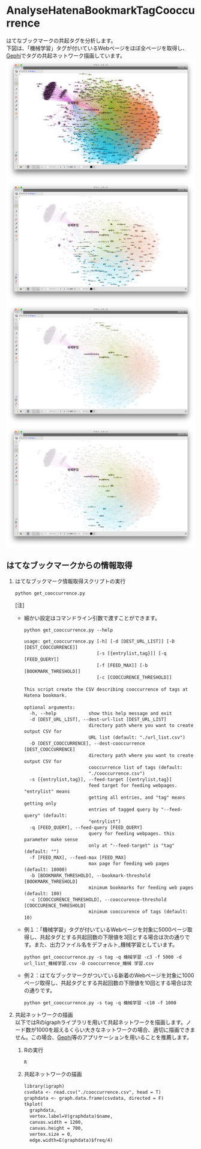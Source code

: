 # AnalyseHatenaBookmarkTagCooccurrence
はてなブックマークの共起タグを分析します。  
下図は、「機械学習」タグが付いているWebページをほぼ全ページを取得し、[Gephi](http://oss.infoscience.co.jp/gephi/gephi.org/)でタグの共起ネットワーク描画しています。
![「機械学習」タグの共起タグすべて](./img/機械学習_全体.png)
![「deeplearning」タグまわり](./img/機械学習_deeplearning.png)
![「協調フィルタリング」タグまわり](./img/機械学習_協調フィルタリング.png)
![「openCV」タグまわり](./img/機械学習_openCV.png)

## はてなブックマークからの情報取得
1. はてなブックマーク情報取得スクリプトの実行  

    ```shellscript
    python get_cooccurrence.py
    ```
    [注]  
     * 細かい設定はコマンドライン引数で渡すことができます。  
        ```shellscript
        python get_cooccurrence.py --help
        ```
        ```
        usage: get_cooccurrence.py [-h] [-d [DEST_URL_LIST]] [-D [DEST_COOCCURRENCE]]
                                   [-s [{entrylist,tag}]] [-q [FEED_QUERY]]
                                   [-f [FEED_MAX]] [-b [BOOKMARK_THRESHOLD]]
                                   [-c [COOCCURENCE_THRESHOLD]]

        This script create the CSV describing cooccurrence of tags at Hatena bookmark.

        optional arguments:
          -h, --help            show this help message and exit
          -d [DEST_URL_LIST], --dest-url-list [DEST_URL_LIST]
                                directory path where you want to create output CSV for
                                URL list (default: "./url_list.csv")
          -D [DEST_COOCCURRENCE], --dest-cooccurrence [DEST_COOCCURRENCE]
                                directory path where you want to create output CSV for
                                cooccurrence list of tags (default:
                                "./cooccurrence.csv")
          -s [{entrylist,tag}], --feed-target [{entrylist,tag}]
                                feed target for feeding webpages. "entrylist" means
                                getting all entries, and "tag" means getting only
                                entries of tagged query by "--feed-query" (default:
                                "entrylist")
          -q [FEED_QUERY], --feed-query [FEED_QUERY]
                                query for feeding webpages. this parameter make sense
                                only at "--feed-target" is "tag" (default: "")
          -f [FEED_MAX], --feed-max [FEED_MAX]
                                max page for feeding web pages (default: 10000)
          -b [BOOKMARK_THRESHOLD], --bookmark-threshold [BOOKMARK_THRESHOLD]
                                minimum bookmarks for feeding web pages (default: 100)
          -c [COOCCURENCE_THRESHOLD], --cooccurence-threshold [COOCCURENCE_THRESHOLD]
                                minimum cooccurence of tags (default: 10)
        ```
      * 例１：「機械学習」タグが付いているWebページを対象に5000ページ取得し、共起タグとする共起回数の下限値を3回とする場合は次の通りです。また、出力ファイル名をデフォルト_機械学習としています。
          ```shellscript
          python get_cooccurrence.py -s tag -q 機械学習 -c3 -f 5000 -d url_list_機械学習.csv -D cooccurrence_機械 学習.csv
          ```
      * 例２：はてなブックマークがついている新着のWebページを対象に1000ページ取得し、共起タグとする共起回数の下限値を10回とする場合は次の通りです。
          ```shellscript
          python get_cooccurrence.py -s tag -q 機械学習 -c10 -f 1000
          ```

2. 共起ネットワークの描画  
    以下ではRのigraphライブラリを用いて共起ネットワークを描画します。ノード数が1000を超えるくらい大きなネットワークの場合、適切に描画できません。この場合、[Gephi](http://oss.infoscience.co.jp/gephi/gephi.org/)等のアプリケーションを用いることを推薦します。

    1. Rの実行

        ```
        R
        ```

    2. 共起ネットワークの描画
        ```Rscript
        library(igraph)
        csvdata <- read.csv("./cooccurrence.csv", head = T)
        graphdata <- graph.data.frame(csvdata, directed = F)
        tkplot(
          graphdata,
          vertex.label=V(graphdata)$name,
          canvas.width = 1200,
          canvas.height = 700,
          vertex.size = 0,
          edge.width=E(graphdata)$freq/4)
        ```

